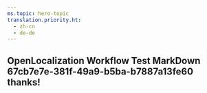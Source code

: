 ```yaml
---
ms.topic: hero-topic
translation.priority.ht: 
  - zh-cn
  - de-de
---
```

## OpenLocalization Workflow Test MarkDown 67cb7e7e-381f-49a9-b5ba-b7887a13fe60 thanks!
